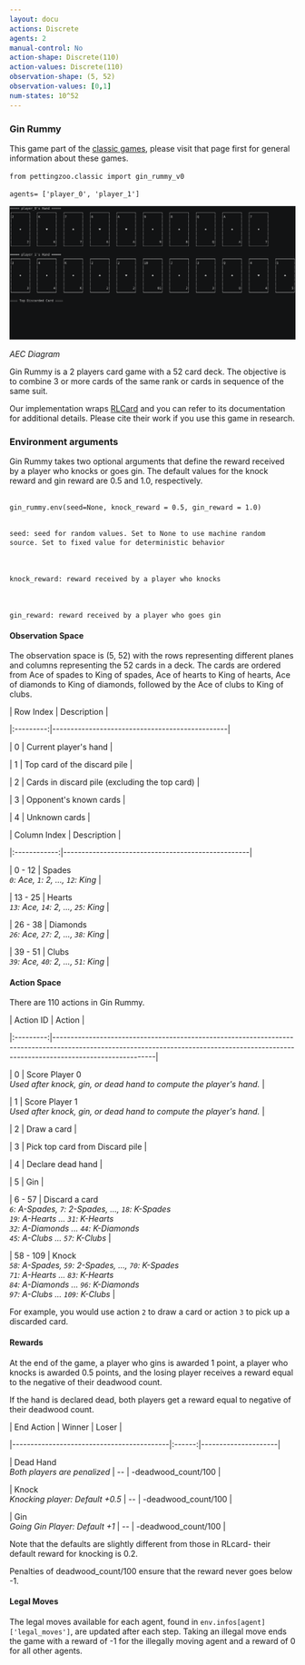 ```yaml
---
layout: docu
actions: Discrete
agents: 2
manual-control: No
action-shape: Discrete(110)
action-values: Discrete(110)
observation-shape: (5, 52)
observation-values: [0,1]
num-states: 10^52
---
```



### Gin Rummy



This game part of the [classic games](../classic), please visit that page first for general information about these games.





`from pettingzoo.classic import gin_rummy_v0`



`agents= ['player_0', 'player_1']`



![](classic_gin_rummy.gif)



*AEC Diagram*



Gin Rummy is a 2 players card game with a 52 card deck. The objective is to combine 3 or more cards of the same rank or cards in sequence of the same suit.



Our implementation wraps [RLCard](http://rlcard.org/games.html#gin-rummy) and you can refer to its documentation for additional details. Please cite their work if you use this game in research.



### Environment arguments



Gin Rummy takes two optional arguments that define the reward received by a player who knocks or goes gin. The default values for the knock reward and gin reward are 0.5 and 1.0, respectively.



```

gin_rummy.env(seed=None, knock_reward = 0.5, gin_reward = 1.0)

```



```

seed: seed for random values. Set to None to use machine random source. Set to fixed value for deterministic behavior



knock_reward: reward received by a player who knocks



gin_reward: reward received by a player who goes gin

```



#### Observation Space



The observation space is (5, 52) with the rows representing different planes and columns representing the 52 cards in a deck. The cards are ordered from Ace of spades to King of spades, Ace of hearts to King of hearts, Ace of diamonds to King of diamonds, followed by the Ace of clubs to King of clubs.



| Row Index | Description                                    |

|:---------:|------------------------------------------------|

|     0     | Current player's hand                          |

|     1     | Top card of the discard pile                   |

|     2     | Cards in discard pile (excluding the top card) |

|     3     | Opponent's known cards                         |

|     4     | Unknown cards                                  |



| Column Index | Description                                       |

|:------------:|---------------------------------------------------|

|    0 - 12    | Spades<br>_`0`: Ace, `1`: 2, ..., `12`: King_     |

|    13 - 25   | Hearts<br>_`13`: Ace, `14`: 2, ..., `25`: King_   |

|    26 - 38   | Diamonds<br>_`26`: Ace, `27`: 2, ..., `38`: King_ |

|    39 - 51   | Clubs<br>_`39`: Ace, `40`: 2, ..., `51`: King_    |



#### Action Space



There are 110 actions in Gin Rummy.



| Action ID | Action                                                                                                                                                                                 |

|:---------:|----------------------------------------------------------------------------------------------------------------------------------------------------------------------------------------|

|     0     | Score Player 0<br>_Used after knock, gin, or dead hand to compute the player's hand._                                                                                                  |

|     1     | Score Player 1<br>_Used after knock, gin, or dead hand to compute the player's hand._                                                                                                  |

|     2     | Draw a card                                                                                                                                                                            |

|     3     | Pick top card from Discard pile                                                                                                                                                        |

|     4     | Declare dead hand                                                                                                                                                                      |

|     5     | Gin                                                                                                                                                                                    |

|   6 - 57  | Discard a card<br>_`6`: A-Spades, `7`: 2-Spades, ..., `18`: K-Spades<br>`19`: A-Hearts ... `31`: K-Hearts<br>`32`: A-Diamonds ... `44`: K-Diamonds<br>`45`: A-Clubs ... `57`: K-Clubs_ |

|  58 - 109 | Knock<br>_`58`: A-Spades, `59`: 2-Spades, ..., `70`: K-Spades<br>`71`: A-Hearts ... `83`: K-Hearts<br>`84`: A-Diamonds ... `96`: K-Diamonds<br>`97`: A-Clubs ... `109`: K-Clubs_       |



For example, you would use action `2` to draw a card or action `3` to pick up a discarded card.



#### Rewards



At the end of the game, a player who gins is awarded 1 point, a player who knocks is awarded 0.5 points, and the losing player receives a reward equal to the negative of their deadwood count.



If the hand is declared dead, both players get a reward equal to negative of their deadwood count.



| End Action                                | Winner | Loser               |

|-------------------------------------------|:------:|---------------------|

| Dead Hand<br>_Both players are penalized_ |   --   | -deadwood_count/100 |

| Knock<br>_Knocking player: Default +0.5_  |   --   | -deadwood_count/100 |

| Gin<br>_Going Gin Player: Default +1_     |   --   | -deadwood_count/100 |



Note that the defaults are slightly different from those in RLcard- their default reward for knocking is 0.2.



Penalties of deadwood_count/100 ensure that the reward never goes below -1.



#### Legal Moves



The legal moves available for each agent, found in `env.infos[agent]['legal_moves']`, are updated after each step. Taking an illegal move ends the game with a reward of -1 for the illegally moving agent and a reward of 0 for all other agents.
